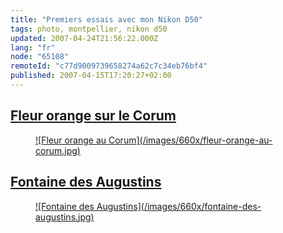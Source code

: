 ```yaml
---
title: "Premiers essais avec mon Nikon D50"
tags: photo, montpellier, nikon d50
updated: 2007-04-24T21:56:22.000Z
lang: "fr"
node: "65108"
remoteId: "c77d9009739658274a62c7c34eb76bf4"
published: 2007-04-15T17:20:27+02:00
---
```

  
## [Fleur orange sur le Corum](/images/fleur-orange-au-corum.jpg) 

 


<figure class="object-center"><a href="/images/fleur-orange-au-corum.jpg">![Fleur orange au Corum](/images/660x/fleur-orange-au-corum.jpg)
</a></figure>




   
## [Fontaine des Augustins](/images/fontaine-des-augustins.jpg) 

 


<figure class="object-center"><a href="/images/fontaine-des-augustins.jpg">![Fontaine des Augustins](/images/660x/fontaine-des-augustins.jpg)
</a></figure>




 